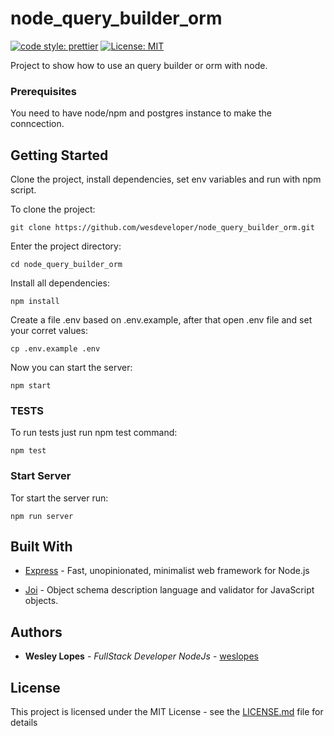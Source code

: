 # node_query_builder_orm

[![code style: prettier](https://img.shields.io/badge/code_style-prettier-ff69b4.svg?style=flat-square)](https://github.com/prettier/prettier)
[![License: MIT](https://img.shields.io/badge/License-MIT-yellow.svg)](https://opensource.org/licenses/MIT)

Project to show how to use an query builder or orm with node.

### Prerequisites

You need to have node/npm and postgres instance to make the conncection.

## Getting Started

Clone the project, install dependencies, set env variables and run with npm script.

To clone the project:

```
git clone https://github.com/wesdeveloper/node_query_builder_orm.git
```

Enter the project directory:

```
cd node_query_builder_orm
```

Install all dependencies:

```
npm install
```

Create a file .env based on .env.example, after that open .env file and set your corret values:

```
cp .env.example .env
```

Now you can start the server:

```
npm start
```

### TESTS

To run tests just run npm test command:

```
npm test
```

### Start Server

Tor start the server run:

```
npm run server
```

## Built With

- [Express](https://expressjs.com/) - Fast, unopinionated, minimalist web framework for Node.js

- [Joi](https://github.com/hapijs/joi) - Object schema description language and validator for JavaScript objects.

## Authors

- **Wesley Lopes** - _FullStack Developer NodeJs_ - [weslopes](https://github.com/wesdeveloper)

## License

This project is licensed under the MIT License - see the [LICENSE.md](LICENSE.md) file for details
